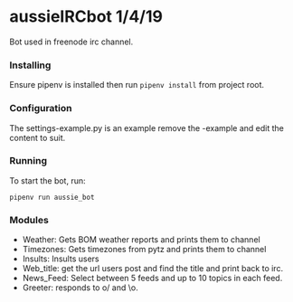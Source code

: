# aussieIRCbot 1/4/19

Bot used in freenode irc channel.

### Installing

Ensure pipenv is installed then run `pipenv install` from project root.

### Configuration

The settings-example.py is an example remove the -example and edit the content to suit.

### Running

To start the bot, run:

  `pipenv run aussie_bot`

### Modules

  - Weather: Gets BOM weather reports and prints them to channel
  - Timezones: Gets timezones from pytz and prints them to channel
  - Insults: Insults users
  - Web_title: get the url users post and find the title and print back to irc.
  - News_Feed: Select between 5 feeds and up to 10 topics in each feed.
  - Greeter: responds to o/ and \o.
